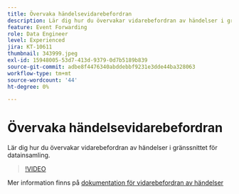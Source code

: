 ```yaml
---
title: Övervaka händelsevidarebefordran
description: Lär dig hur du övervakar vidarebefordran av händelser i gränssnittet för datainsamling.
feature: Event Forwarding
role: Data Engineer
level: Experienced
jira: KT-10611
thumbnail: 343999.jpeg
exl-id: 15948005-53d7-413d-9379-0d7b5189b839
source-git-commit: adbe8f4476340abddebbf9231e3dde44ba328063
workflow-type: tm+mt
source-wordcount: '44'
ht-degree: 0%

---
```


# Övervaka händelsevidarebefordran

Lär dig hur du övervakar vidarebefordran av händelser i gränssnittet för datainsamling.

>[!VIDEO](https://video.tv.adobe.com/v/343999?quality=12&learn=on)

Mer information finns på [dokumentation för vidarebefordran av händelser](https://experienceleague.adobe.com/docs/experience-platform/tags/event-forwarding/overview.html)
